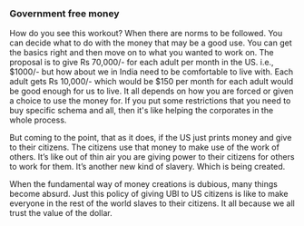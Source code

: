 ### Government free money
How do you see this workout?
When there are norms to be followed. You can decide what to do with the money that may be a good use. You can get the basics right and then move on to what you wanted to work on. The proposal is to give Rs 70,000/- for each adult per month in the US. i.e., $1000/- but how about we in India need to be comfortable to live with. Each adult gets Rs 10,000/- which would be $150 per month for each adult would be good enough for us to live. It all depends on how you are forced or given a choice to use the money for. If you put some restrictions that you need to buy specific schema and all, then it's like helping the corporates in the whole process.

But coming to the point, that as it does, if the US just prints money and give to their citizens. The citizens use that money to make use of the work of others. It’s like out of thin air you are giving power to their citizens for others to work for them. It’s another new kind of slavery. Which is being created.

When the fundamental way of money creations is dubious, many things become absurd. Just this policy of giving UBI to US citizens is like to make everyone in the rest of the world slaves to their citizens. It all because we all trust the value of the dollar.


